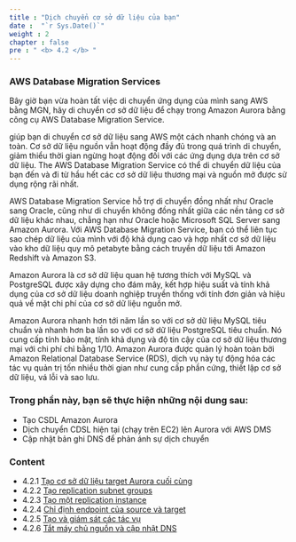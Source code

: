 ```yaml
---
title : "Dịch chuyển cơ sở dữ liệu của bạn"
date :  "`r Sys.Date()`" 
weight : 2
chapter : false
pre : " <b> 4.2 </b> "
---
```


### AWS Database Migration Services
Bây giờ bạn vừa hoàn tất việc di chuyển ứng dụng của mình sang AWS bằng MGN, hãy di chuyển cơ sở dữ liệu để chạy trong Amazon Aurora bằng công cụ AWS Database Migration Service.

giúp bạn di chuyển cơ sở dữ liệu sang AWS một cách nhanh chóng và an toàn. Cơ sở dữ liệu nguồn vẫn hoạt động đầy đủ trong quá trình di chuyển, giảm thiểu thời gian ngừng hoạt động đối với các ứng dụng dựa trên cơ sở dữ liệu. The AWS Database Migration Service có thể di chuyển dữ liệu của bạn đến và đi từ hầu hết các cơ sở dữ liệu thương mại và nguồn mở được sử dụng rộng rãi nhất.

AWS Database Migration Service hỗ trợ di chuyển đồng nhất như Oracle sang Oracle, cũng như di chuyển không đồng nhất giữa các nền tảng cơ sở dữ liệu khác nhau, chẳng hạn như Oracle hoặc Microsoft SQL Server sang Amazon Aurora. Với AWS Database Migration Service, bạn có thể liên tục sao chép dữ liệu của mình với độ khả dụng cao và hợp nhất cơ sở dữ liệu vào kho dữ liệu quy mô petabyte bằng cách truyền dữ liệu tới Amazon Redshift và Amazon S3.

Amazon Aurora là cơ sở dữ liệu quan hệ tương thích với MySQL và PostgreSQL được xây dựng cho đám mây, kết hợp hiệu suất và tính khả dụng của cơ sở dữ liệu doanh nghiệp truyền thống với tính đơn giản và hiệu quả về mặt chi phí của cơ sở dữ liệu nguồn mở.

Amazon Aurora nhanh hơn tới năm lần so với cơ sở dữ liệu MySQL tiêu chuẩn và nhanh hơn ba lần so với cơ sở dữ liệu PostgreSQL tiêu chuẩn. Nó cung cấp tính bảo mật, tính khả dụng và độ tin cậy của cơ sở dữ liệu thương mại với chi phí chỉ bằng 1/10. Amazon Aurora được quản lý hoàn toàn bởi Amazon Relational Database Service (RDS), dịch vụ này tự động hóa các tác vụ quản trị tốn nhiều thời gian như cung cấp phần cứng, thiết lập cơ sở dữ liệu, vá lỗi và sao lưu.

### Trong phần này, bạn sẽ thực hiện những nội dung sau:
+ Tạo CSDL Amazon Aurora
+ Dịch chuyển CDSL hiện tại (chạy trên EC2) lên Aurora với AWS DMS
+ Cập nhật bản ghi DNS để phản ánh sự dịch chuyển

### Content
+ 4.2.1 [Tạo cơ sở dữ liệu target Aurora cuối cùng](../4-migratinginfrastructure/4.2-migratingyourdatabase/4.2.1-createaurorafinaltargetdatabases)
+ 4.2.2 [Tạo replication subnet groups](../4-migratinginfrastructure/4.2-migratingyourdatabase/4.2.2-createreplicaitonsubnetgroups/)
+ 4.2.3 [Tạo một replication instance](../4-migratinginfrastructure/4.2-migratingyourdatabase/4.2.3-createareplicationinstance)
+ 4.2.4 [Chỉ định endpoint của source và target](../4-migratinginfrastructure/4.2-migratingyourdatabase/4.2.4-specifysourceandtargetendpoints)
+ 4.2.5 [Tạo và giám sát các tác vụ](../4-migratinginfrastructure/4.2-migratingyourdatabase/4.2.5-createandmonitorthetasks/)
+ 4.2.6 [Tắt máy chủ nguồn và cập nhật DNS](../4-migratinginfrastructure/4.2-migratingyourdatabase/4.2.6-shutdownsourceserverandupdatedns/)